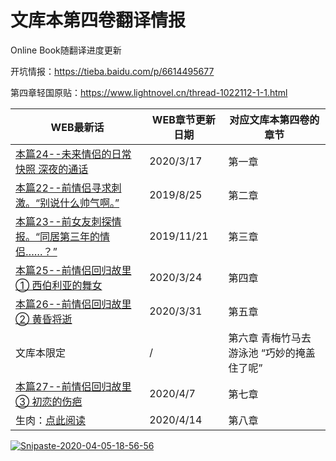 # 文库本第四卷翻译情报

Online Book随翻译进度更新

开坑情报：https://tieba.baidu.com/p/6614495677

第四章轻国原贴：https://www.lightnovel.cn/thread-1022112-1-1.html



| WEB最新话                                                    | WEB章节更新日期 | 对应文库本第四卷的章节                     |
| ------------------------------------------------------------ | --------------- | ------------------------------------------ |
| [本篇24--未来情侣的日常快照 深夜的通话](《继母的拖油瓶是我的前女友》WEB最新话/20-3-17.md) | 2020/3/17       | 第一章                                     |
| [本篇22--前情侣寻求刺激。“别说什么帅气啊。”](《继母的拖油瓶是我的前女友》WEB最新话/19-8-25.md) | 2019/8/25       | 第二章                                     |
| [本篇23--前女友刺探情报。“同居第三年的情侣……？”](《继母的拖油瓶是我的前女友》WEB最新话/19-11-21.md) | 2019/11/21      | 第三章                                     |
| [本篇25--前情侣回归故里① 西伯利亚的舞女](《继母的拖油瓶是我的前女友》WEB最新话/20-3-24.md) | 2020/3/24       | 第四章                                     |
| [本篇26--前情侣回归故里② 黄昏将逝](《继母的拖油瓶是我的前女友》WEB最新话/20-3-31.md) | 2020/3/31       | 第五章                                     |
| 文库本限定                                                   | /               | 第六章 青梅竹马去游泳池 “巧妙的掩盖住了呢” |
| [本篇27--前情侣回归故里③ 初恋的伤疤](《继母的拖油瓶是我的前女友》WEB最新话/20-4-7.md) | 2020/4/7        | 第七章                                     |
| 生肉：[点此阅读](https://kakuyomu.jp/works/1177354054883783581/episodes/1177354054895466719) | 2020/4/14       | 第八章                                     |

<a href="https://ibb.co/19RHhS2"><img src="https://i.ibb.co/cN2zMmT/Snipaste-2020-04-05-18-56-56.png" alt="Snipaste-2020-04-05-18-56-56" border="0"></a>



